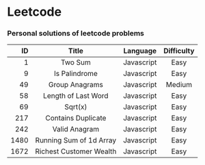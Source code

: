 # Leetcode

### Personal solutions of leetcode problems

| ID  |       Title        |  Language  | Difficulty |
|----:|:-----------------:|:----------:|:----------:|
|  1   |     Two Sum             | Javascript |    Easy    |
|  9   | Is Palindrome           | Javascript |    Easy    |
| 49   | Group Anagrams          | Javascript |   Medium   |
| 58   | Length of Last Word     | Javascript |    Easy    |
| 69   | Sqrt(x)                 | Javascript |    Easy    |
| 217  | Contains Duplicate      | Javascript |    Easy    |
| 242  | Valid Anagram           | Javascript |    Easy    |
| 1480 | Running Sum of 1d Array | Javascript |    Easy    |
| 1672 | Richest Customer Wealth | Javascript |    Easy    |


